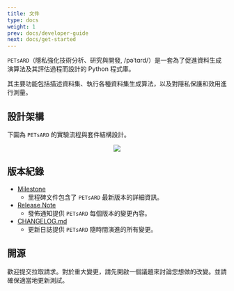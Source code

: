 ```yaml
---
title: 文件
type: docs
weight: 1
prev: docs/developer-guide
next: docs/get-started
---
```


`PETsARD`（隱私強化技術分析、研究與開發, /pəˈtɑrd/）是一套為了促進資料生成演算法及其評估過程而設計的 Python 程式庫。

其主要功能包括描述資料集、執行各種資料集生成算法，以及對隱私保護和效用進行測量。

## 設計架構

下圖為 `PETsARD` 的實驗流程與套件結構設計。

<p align="center"><img src="/petsard/images/PETsARD_design_zhtw.png"></p>

## 版本紀錄

- [Milestone](https://github.com/nics-dp/PETsARD/releases/latest)
  - 里程碑文件包含了 `PETsARD` 最新版本的詳細資訊。
- [Release Note](https://github.com/nics-dp/petsard/releases)
  - 發佈通知提供 `PETsARD` 每個版本的變更內容。
- [CHANGELOG.md](https://github.com/nics-dp/petsard/blob/main/CHANGELOG.md)
  - 更新日誌提供 `PETsARD` 隨時間演進的所有變更。

## 開源

歡迎提交拉取請求。對於重大變更，請先開啟一個議題來討論您想做的改變。並請確保適當地更新測試。